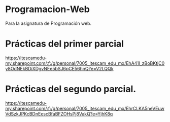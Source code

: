 # Programacion-Web
Para la asignatura de Programación web.

# Prácticas del primer parcial
https://itescamedu-my.sharepoint.com/:f:/g/personal/7005_itescam_edu_mx/EhA41l_zBoBKtjC0y8OdNEkBDiXDgvNEe5bSJ6pCE56hnQ?e=V2LQQk

# Prácticas del segundo parcial.
https://itescamedu-my.sharepoint.com/:f:/g/personal/7005_itescam_edu_mx/EhrCLKA5neVEuwVdSzkJPKcBDnEescBfaBFZOHsPj8VakQ?e=YjhK8q
